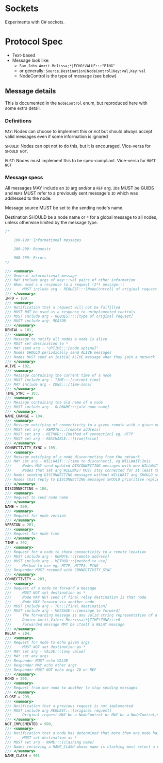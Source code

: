 # Sockets
 Experiments with C# sockets.


# Protocol Spec

- Text-based
- Message look like:
    - `Sam-John-Amrit-Melissa;*|ECHO!VALUE:::"PING"`
    - or generally: `Source;Destination|NodeControl|Key:val,Key:val`
    - NodeControl is the type of message (see below)



## Message details

This is documented in the `NodeControl` enum, but reproduced here with some extra detail.


### Definitions

`MAY`: Nodes can choose to implement this or not but should always accept valid messages even if some information is ignored

`SHOULD`: Nodes can opt not to do this, but it is encouraged. Vice-versa for `SHOULD NOT`.

`MUST`: Nodes must implement this to be spec-compliant. Vice-versa for `MUST NOT`

### Message specs

All messages MAY include an `ID` arg and/or a `REF` arg. `ID`s MUST be GUIDS and `REF`s MUST refer to a previously sent message's `ID` which was addressed to the node.

Message source MUST be set to the sending node's name.

Destination SHOULD be a node name or `*` for a global message to all nodes, unless otherwise limited by the message type.

```C#
/*

    100-199: Informational messages

    200-299: Requests

    900-999: Errors
*/

/// <summary>
/// General informational message
/// MAY include args of key:::val pairs of other information
/// When used a a response to a request (2*) message:::
///     MUST include arg - REQUEST:::[NodeControl] of original request
/// </summary>
INFO = 100,
/// <summary>
/// Notification that a request will not be fulfilled
/// MUST NOT be used as a response to unimplemented controls
/// MUST include arg - REQUEST:::[type of original request]
/// MUST include arg- REASON
/// </summary>
DENIAL = 101,
/// <summary>
/// Message to notify all nodes a node is alive
/// MUST set destination to *
/// MAY send arg - "UPTIME:::[node uptime]"
/// Nodes SHOULD periodically send ALIVE messages
/// Nodes MUST send an initial ALIVE message when they join a network
/// </summary>
ALIVE = 102,
/// <summary>
/// Message containing the current time of a node
/// MUST include arg - TIME:::[current time]
/// MAY include arg - ZONE:::[time-zone]
/// </summary>
TIME_SYNC = 103,
/// <summary>
/// Message containing the old name of a node
/// MUST include arg - OLDNAME:::[old node name]
/// </summary>
NAME_CHANGE = 104,
/// <summary>
/// Message notifying of connectivity to a given remote with a given method
/// MUST set arg - REMOTE:::[remote address]
/// MUST set arg - METHOD:::[method of connection] eg, HTTP
/// MUST set arg - REACHABLE:::[true|false]
/// </summary>
CONNECTIVITY_SYNC = 105,
/// <summary>
/// Message notifying of a node disconnecting from the network
/// MAY set arg - WILLWAIT:::[time to disconnect], eg WILLWAIT:2m1s
///     Nodes MAY send updated DISCONNECTING messages with new WILLWAIT estimates
///     Nodes that set arg WILLWAIT MUST stay connected for at least that long unless they send an updated WILLWAIT estimate
/// Nodes sending DISCONNECTING messages without WILLWAIT arg SHOULD stay connected for a short time after to recieve any final replies
/// Nodes that reply to DISCONNECTING messages SHOULD prioritise replies to these messages based on the WILLWAIT arg
/// </summary>
DISCONNECTING = 106,
/// <summary>
/// Request to send node name
/// </summary>
NAME = 200,
/// <summary>
/// Request for node version
/// </summary>
VERSION = 201,
/// <summary>
/// Request for node time
/// </summary>
TIME = 202,
/// <summary>
/// Request for a node to check connectivity to a remote location
/// MUST include arg - REMOTE:::[remote address]
/// MUST include arg - METHOD:::[method to use]
///     Method to use eg, HTTP, HTTPS, PING
/// Responder MUST respond with CONNECTIVITY_SYNC
/// </summary>
CONNECTIVITY = 203,
/// <summary>
/// Request of a node to forward a message
///     MUST NOT set destination as *
///     Node MAY NOT send if final relay destination is that node
///     Node MAY forward via another node
/// MUST include arg - TO:::[final destination]
/// MUST include arg - MESSAGE:::[message to forward]
///     The forwarding message is any valid string representation of a message eg,
///     Damico-Amrit-Valeri-Merrissa;*|TIME!ZONE:::+0
///     Forwarded message MAY be itself a RELAY message
/// </summary>
RELAY = 204,
/// <summary>
/// Request for node to echo given args
///     MUST NOT set destination as *
/// MAY set arg - VALUE:::[any value]
/// MAY set any args
/// Responder MUST echo VALUE
/// Responder MAY echo other args
/// Responder MUST NOT echo args ID or REF
/// </summary>
ECHO = 205,
/// <summary>
/// Request from one node to another to stop sending messages
/// </summary>
CLOSE = 299,
/// <summary>
/// Notification that a previous request is not implemented
/// MUST include arg REQUEST:::[original request]
///     Original request MAY be a NodeControl or MAY be a NodeControl;Subset eg, CONNECTIVITY;HTTP
/// </summary>
NOT_IMPLEMENTED = 900,
/// <summary>
/// Notification that a node has determined that more than one node has the same name
///     MUST set destination as *
/// MUST set arg - NAME:::[clashing name]
/// Nodes recieving a NAME_CLASH whose name is clashing must select a new name
/// </summary>
NAME_CLASH = 901
```